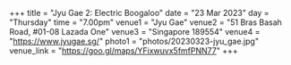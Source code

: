+++
title = "Jyu Gae 2: Electric Boogaloo"
date = "23 Mar 2023"
day = "Thursday"
time = "7.00pm"
venue1 = "Jyu Gae"
venue2 = "51 Bras Basah Road, #01-08 Lazada One"
venue3 = "Singapore 189554"
venue4 = "https://www.jyugae.sg/"
photo1 = "photos/20230323-jyu_gae.jpg"
venue_link = "https://goo.gl/maps/YFixwuvx5fmfPNN77"
+++
